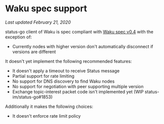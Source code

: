 # Waku spec support

*Last updated February 21, 2020*

status-go client of Waku is spec compliant with [Waku spec v0.4](https://specs.vac.dev/waku.html) with the exception of:
- Currently nodes with higher version don't automatically disconnect if versions are different

It doesn't yet implement the following recommended features:
- It doesn't apply a timeout to receive Status message
- Partial support for rate limiting
- No support for DNS discovery to find Waku nodes
- No support for negotiation with peer supporting multiple version
- Exchange topic-interest packet code isn't implemented yet (WIP status-im/status-go#1853)

Additionally it makes the following choices:
- It doesn't enforce rate limit policy
